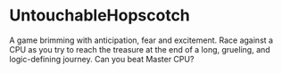 # UntouchableHopscotch
A game brimming with anticipation, fear and excitement. Race against a CPU as you try to reach the treasure at the end of a long, grueling, and logic-defining journey. Can you beat Master CPU?
